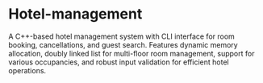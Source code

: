 # Hotel-management
A C++-based hotel management system with CLI interface for room booking, cancellations, and guest search. Features dynamic memory allocation, doubly linked list for multi-floor room management, support for various occupancies, and robust input validation for efficient hotel operations.
